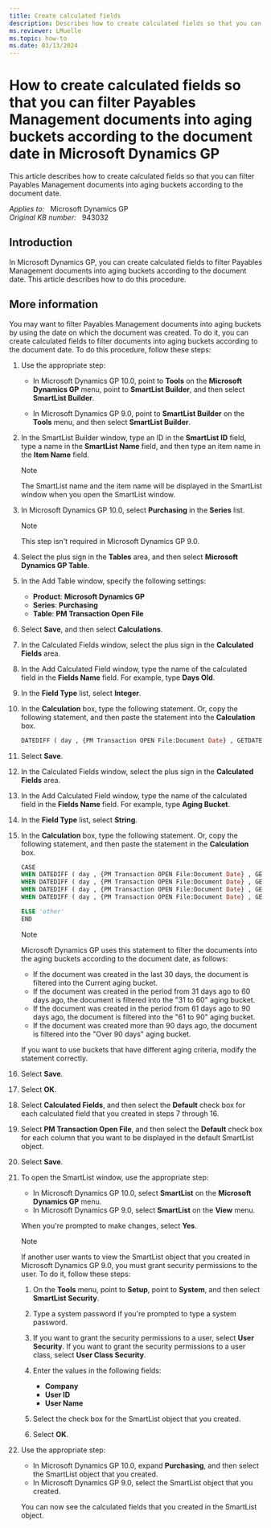 ```yaml
---
title: Create calculated fields
description: Describes how to create calculated fields so that you can filter Payables Management documents into aging buckets according to the document date.
ms.reviewer: LMuelle
ms.topic: how-to
ms.date: 03/13/2024
---
```

# How to create calculated fields so that you can filter Payables Management documents into aging buckets according to the document date in Microsoft Dynamics GP

This article describes how to create calculated fields so that you can filter Payables Management documents into aging buckets according to the document date.

_Applies to:_ &nbsp; Microsoft Dynamics GP  
_Original KB number:_ &nbsp; 943032

## Introduction

In Microsoft Dynamics GP, you can create calculated fields to filter Payables Management documents into aging buckets according to the document date. This article describes how to do this procedure.

## More information

You may want to filter Payables Management documents into aging buckets by using the date on which the document was created. To do it, you can create calculated fields to filter documents into aging buckets according to the document date. To do this procedure, follow these steps:

1. Use the appropriate step:

    - In Microsoft Dynamics GP 10.0, point to **Tools** on the **Microsoft Dynamics GP** menu, point to **SmartList Builder**, and then select **SmartList Builder**.

    - In Microsoft Dynamics GP 9.0, point to **SmartList Builder** on the **Tools** menu, and then select **SmartList Builder**.

2. In the SmartList Builder window, type an ID in the **SmartList ID** field, type a name in the **SmartList Name** field, and then type an item name in the **Item Name** field.

    > [!NOTE]
    > The SmartList name and the item name will be displayed in the SmartList window when you open the SmartList window.

3. In Microsoft Dynamics GP 10.0, select **Purchasing** in the **Series** list.

    > [!NOTE]
    > This step isn't required in Microsoft Dynamics GP 9.0.
4. Select the plus sign in the **Tables** area, and then select **Microsoft Dynamics GP Table**.
5. In the Add Table window, specify the following settings:

    - **Product**: **Microsoft Dynamics GP**  
    - **Series**: **Purchasing**  
    - **Table**: **PM Transaction Open File**
6. Select **Save**, and then select **Calculations**.
7. In the Calculated Fields window, select the plus sign in the **Calculated Fields** area.

8. In the Add Calculated Field window, type the name of the calculated field in the **Fields Name** field. For example, type **Days Old**.

9. In the **Field Type** list, select **Integer**.
10. In the **Calculation** box, type the following statement. Or, copy the following statement, and then paste the statement into the **Calculation** box.

    ```vb
    DATEDIFF ( day , {PM Transaction OPEN File:Document Date} , GETDATE())
    ```

11. Select **Save**.

12. In the Calculated Fields window, select the plus sign in the **Calculated Fields** area.

13. In the Add Calculated Field window, type the name of the calculated field in the **Fields Name** field. For example, type **Aging Bucket**.

14. In the **Field Type** list, select **String**.
15. In the **Calculation** box, type the following statement. Or, copy the following statement, and then paste the statement in the **Calculation** box.

    ```vb
    CASE 
    WHEN DATEDIFF ( day , {PM Transaction OPEN File:Document Date} , GETDATE()) < '31' THEN 'CURRENT'
    WHEN DATEDIFF ( day , {PM Transaction OPEN File:Document Date} , GETDATE()) < '61' THEN '31 to 60'
    WHEN DATEDIFF ( day , {PM Transaction OPEN File:Document Date} , GETDATE()) < '91' THEN '61 to 90'
    WHEN DATEDIFF ( day , {PM Transaction OPEN File:Document Date} , GETDATE()) < '9999' THEN 'OVER 90 days'
    
    ELSE 'other'
    END 
    ```

    > [!NOTE]
    > Microsoft Dynamics GP uses this statement to filter the documents into the aging buckets according to the document date, as follows:
    >
    > - If the document was created in the last 30 days, the document is filtered into the Current aging bucket.
    > - If the document was created in the period from 31 days ago to 60 days ago, the document is filtered into the "31 to 60" aging bucket.
    > - If the document was created in the period from 61 days ago to 90 days ago, the document is filtered into the "61 to 90" aging bucket.
    > - If the document was created more than 90 days ago, the document is filtered into the "Over 90 days" aging bucket.

    If you want to use buckets that have different aging criteria, modify the statement correctly.
16. Select **Save**.

17. Select **OK**.

18. Select **Calculated Fields**, and then select the **Default** check box for each calculated field that you created in steps 7 through 16.

19. Select **PM Transaction Open File**, and then select the **Default** check box for each column that you want to be displayed in the default SmartList object.

20. Select **Save**.
21. To open the SmartList window, use the appropriate step:

    - In Microsoft Dynamics GP 10.0, select **SmartList** on the **Microsoft Dynamics GP** menu.
    - In Microsoft Dynamics GP 9.0, select **SmartList** on the **View** menu.

    When you're prompted to make changes, select **Yes**.

    > [!NOTE]
    > If another user wants to view the SmartList object that you created in Microsoft Dynamics GP 9.0, you must grant security permissions to the user. To do it, follow these steps:

      1. On the **Tools** menu, point to **Setup**, point to **System**, and then select **SmartList Security**.

      2. Type a system password if you're prompted to type a system password.

      3. If you want to grant the security permissions to a user, select **User Security**. If you want to grant the security permissions to a user class, select **User Class Security**.

      4. Enter the values in the following fields:

         - **Company**  
         - **User ID**  
         - **User Name**  
      5. Select the check box for the SmartList object that you created.

      6. Select **OK**.

22. Use the appropriate step:

    - In Microsoft Dynamics GP 10.0, expand **Purchasing**, and then select the SmartList object that you created.
    - In Microsoft Dynamics GP 9.0, select the SmartList object that you created.

    You can now see the calculated fields that you created in the SmartList object.
